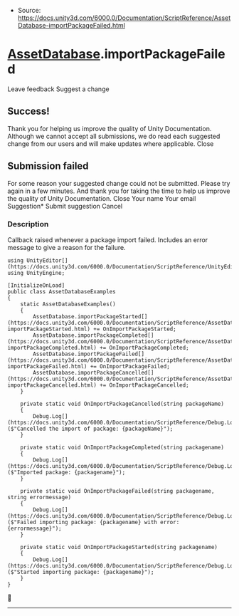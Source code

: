 * Source: https://docs.unity3d.com/6000.0/Documentation/ScriptReference/AssetDatabase-importPackageFailed.html

#  [AssetDatabase](https://docs.unity3d.com/6000.0/Documentation/ScriptReference/AssetDatabase.html).importPackageFailed
Leave feedback
Suggest a change
## Success!
Thank you for helping us improve the quality of Unity Documentation. Although we cannot accept all submissions, we do read each suggested change from our users and will make updates where applicable.
Close
## Submission failed
For some reason your suggested change could not be submitted. Please <a>try again</a> in a few minutes. And thank you for taking the time to help us improve the quality of Unity Documentation.
Close
Your name Your email Suggestion* Submit suggestion
Cancel
### Description
Callback raised whenever a package import failed.
Includes an error message to give a reason for the failure.
```
using UnityEditor[](https://docs.unity3d.com/6000.0/Documentation/ScriptReference/UnityEditor.html);
using UnityEngine;  
  
[InitializeOnLoad]
public class AssetDatabaseExamples
{
    static AssetDatabaseExamples()
    {
        AssetDatabase.importPackageStarted[](https://docs.unity3d.com/6000.0/Documentation/ScriptReference/AssetDatabase-importPackageStarted.html) += OnImportPackageStarted;
        AssetDatabase.importPackageCompleted[](https://docs.unity3d.com/6000.0/Documentation/ScriptReference/AssetDatabase-importPackageCompleted.html) += OnImportPackageCompleted;
        AssetDatabase.importPackageFailed[](https://docs.unity3d.com/6000.0/Documentation/ScriptReference/AssetDatabase-importPackageFailed.html) += OnImportPackageFailed;
        AssetDatabase.importPackageCancelled[](https://docs.unity3d.com/6000.0/Documentation/ScriptReference/AssetDatabase-importPackageCancelled.html) += OnImportPackageCancelled;
    }  
  
    private static void OnImportPackageCancelled(string packageName)
    {
        Debug.Log[](https://docs.unity3d.com/6000.0/Documentation/ScriptReference/Debug.Log.html)($"Cancelled the import of package: {packageName}");
    }  
  
    private static void OnImportPackageCompleted(string packagename)
    {
        Debug.Log[](https://docs.unity3d.com/6000.0/Documentation/ScriptReference/Debug.Log.html)($"Imported package: {packagename}");
    }  
  
    private static void OnImportPackageFailed(string packagename, string errormessage)
    {
        Debug.Log[](https://docs.unity3d.com/6000.0/Documentation/ScriptReference/Debug.Log.html)($"Failed importing package: {packagename} with error: {errormessage}");
    }  
  
    private static void OnImportPackageStarted(string packagename)
    {
        Debug.Log[](https://docs.unity3d.com/6000.0/Documentation/ScriptReference/Debug.Log.html)($"Started importing package: {packagename}");
    }
}
```

* * *
